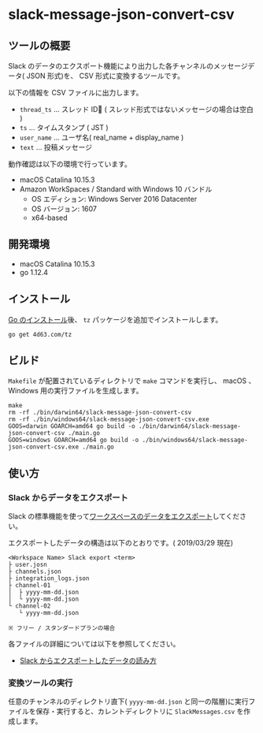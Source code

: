 # slack-message-json-convert-csv

## ツールの概要
Slack のデータのエクスポート機能により出力した各チャンネルのメッセージデータ( JSON 形式)を、 CSV 形式に変換するツールです。

以下の情報を CSV ファイルに出力します。

- `thread_ts` ... スレッド ID ( スレッド形式ではないメッセージの場合は空白 )
- `ts` ... タイムスタンプ ( JST )
- `user_name` ... ユーザ名( real_name + display_name )
- `text` ... 投稿メッセージ

動作確認は以下の環境で行っています。
- macOS Catalina 10.15.3
- Amazon WorkSpaces / Standard with Windows 10 バンドル
    - OS エディション: Windows Server 2016 Datacenter
    - OS バージョン: 1607
    - x64-based


## 開発環境
- macOS Catalina 10.15.3
- go 1.12.4

## インストール

[Go のインストール](https://golang.org/doc/install)後、 `tz` パッケージを追加でインストールします。
```
go get 4d63.com/tz
```

## ビルド
`Makefile` が配置されているディレクトリで `make` コマンドを実行し、 macOS 、 Windows 用の実行ファイルを生成します。

```
make
rm -rf ./bin/darwin64/slack-message-json-convert-csv
rm -rf ./bin/windows64/slack-message-json-convert-csv.exe
GOOS=darwin GOARCH=amd64 go build -o ./bin/darwin64/slack-message-json-convert-csv ./main.go
GOOS=windows GOARCH=amd64 go build -o ./bin/windows64/slack-message-json-convert-csv.exe ./main.go
```

## 使い方

### Slack からデータをエクスポート
Slack の標準機能を使って[ワークスペースのデータをエクスポート](https://slack.com/intl/ja-jp/help/articles/201658943-%E3%83%AF%E3%83%BC%E3%82%AF%E3%82%B9%E3%83%9A%E3%83%BC%E3%82%B9%E3%81%AE%E3%83%87%E3%83%BC%E3%82%BF%E3%82%92%E3%82%A8%E3%82%AF%E3%82%B9%E3%83%9D%E3%83%BC%E3%83%88%E3%81%99%E3%82%8B)してください。  

エクスポートしたデータの構造は以下のとおりです。( 2019/03/29 現在)

```
<Workspace Name> Slack export <term>
├ user.josn
├ channels.json
├ integration_logs.json
├ channel-01
│  ├ yyyy-mm-dd.json
│  └ yyyy-mm-dd.json
└ channel-02
   └ yyyy-mm-dd.json

※ フリー / スタンダードプランの場合
```

各ファイルの詳細については以下を参照してください。

- [Slack からエクスポートしたデータの読み方](https://slack.com/intl/ja-jp/help/articles/220556107-Slack-%E3%81%8B%E3%82%89%E3%82%A8%E3%82%AF%E3%82%B9%E3%83%9D%E3%83%BC%E3%83%88%E3%81%97%E3%81%9F%E3%83%87%E3%83%BC%E3%82%BF%E3%81%AE%E8%AA%AD%E3%81%BF%E6%96%B9i)

### 変換ツールの実行

任意のチャンネルのディレクトリ直下( `yyyy-mm-dd.json` と同一の階層)に実行ファイルを保存・実行すると、カレントディレクトリに `SlackMessages.csv` を作成します。